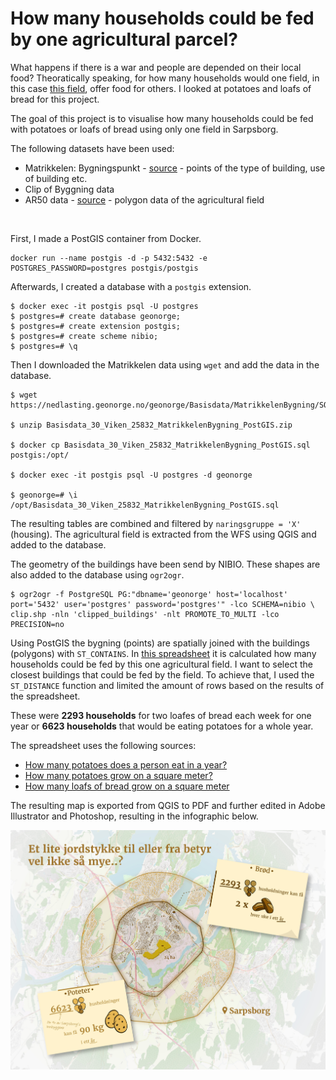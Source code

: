 # How many households could be fed by one agricultural parcel? 

What happens if there is a war and people are depended on their local food? Theoratically speaking, for how many households would one field, in this case [this field](https://kilden.nibio.no/?topic=arealinformasjon&zoom=11.5&x=6577018.47&y=278359.75&bgLayer=graatone&komnr=3003&layers=ar50_jordbruksareal&layers_opacity=0.75&layers_visibility=true),  offer food for others. I looked at potatoes and loafs of bread for this project.


The goal of this project is to visualise how many households could be fed with potatoes or loafs of bread using only one field in Sarpsborg. 

The following datasets have been used: 
- Matrikkelen: Bygningspunkt - [source](https://kartkatalog.geonorge.no/metadata/matrikkelen-bygningspunkt/24d7e9d1-87f6-45a0-b38e-3447f8d7f9a1) - points of the type of building, use of building etc.
- Clip of Byggning data 
- AR50 data - [source](https://register.geonorge.no/geodatalov-statusregister/arealressurskart-ar50-jordbruk/76255ebe-2a0e-401e-87c8-7618dd196cf2) - polygon data of the agricultural field

<br>

First, I made a PostGIS container from Docker.
```
docker run --name postgis -d -p 5432:5432 -e POSTGRES_PASSWORD=postgres postgis/postgis
```

Afterwards, I created a database with a `postgis` extension. 
```
$ docker exec -it postgis psql -U postgres
$ postgres=# create database geonorge;
$ postgres=# create extension postgis;
$ postgres=# create scheme nibio;
$ postgres=# \q
```
Then I downloaded the Matrikkelen data using `wget` and add the data in the database.
```
$ wget https://nedlasting.geonorge.no/geonorge/Basisdata/MatrikkelenBygning/SOSI/Basisdata_30_Viken_25832_MatrikkelenBygning_SOSI.zip

$ unzip Basisdata_30_Viken_25832_MatrikkelenBygning_PostGIS.zip

$ docker cp Basisdata_30_Viken_25832_MatrikkelenBygning_PostGIS.sql postgis:/opt/

$ docker exec -it postgis psql -U postgres -d geonorge

$ geonorge=# \i /opt/Basisdata_30_Viken_25832_MatrikkelenBygning_PostGIS.sql

```
The resulting tables are combined and filtered by `naringsgruppe = 'X'` (housing). The agricultural field is extracted from the WFS using QGIS and added to the database.

The geometry of the buildings have been send by NIBIO. These shapes are also added to the database using `ogr2ogr`. 
```
$ ogr2ogr -f PostgreSQL PG:"dbname='geonorge' host='localhost' port='5432' user='postgres' password='postgres'" -lco SCHEMA=nibio \
clip.shp -nln 'clipped_buildings' -nlt PROMOTE_TO_MULTI -lco PRECISION=no
``` 

Using PostGIS the bygning (points) are spatially joined with the buildings (polygons) with `ST_CONTAINS`. In [this spreadsheet](https://docs.google.com/spreadsheets/d/1HYZaOXhNnD-EmKDzhgBM7aYWnulwUnf-5vBIyKuBD68/edit?usp=sharing) it is calculated how many households could be fed by this one agricultural field. I want to select the closest buildings that could be fed by the field. To achieve that, I used the `ST_DISTANCE` function and limited the amount of rows based on the results of the spreadsheet. 

These were **2293 households** for two loafes of bread each week for one year or  **6623 households** that would be eating potatoes for a whole year.

The spreadsheet uses the following sources:
- [How many potatoes does a person eat in a year?](https://www.nrk.no/nyheter/potetforbruket-halvert-pa-25-ar-1.16043617)
- [How many potatoes grow on a square meter?](https://nibio.brage.unit.no/nibio-xmlui/handle/11250/3083497)
- [How many loafs of bread grow on a square meter](https://jordvern.no/1-kvadratmeter-1-brod/)

The resulting map is exported from QGIS to PDF and further edited in Adobe Illustrator and Photoshop, resulting in the infographic below.
<br>

![image of the Infographic](./influence_of_one_agricultural_field.jpg)
